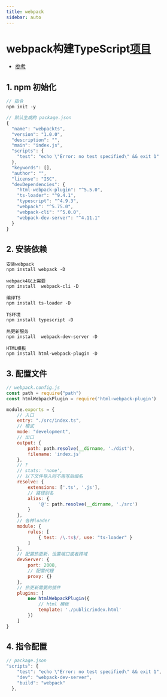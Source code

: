 ```yaml
---
title: webpack
sidebar: auto
---
```


# webpack构建TypeScript[项目](https://blog.csdn.net/qq1195566313/article/details/122708348?spm=1001.2014.3001.5501)

- [参考](https://www.bilibili.com/video/BV1wR4y1377K?p=25&vd_source=3222fe640ca9017c65847877e892e557)

## 1. npm 初始化

```javascript
// 指令
npm init -y

// 默认生成的 package.json
{
  "name": "webpackts",
  "version": "1.0.0",
  "description": "",
  "main": "index.js",
  "scripts": {
    "test": "echo \"Error: no test specified\" && exit 1"
  },
  "keywords": [],
  "author": "",
  "license": "ISC",
  "devDependencies": {
    "html-webpack-plugin": "^5.5.0",
    "ts-loader": "^9.4.1",
    "typescript": "^4.9.3",
    "webpack": "^5.75.0",
    "webpack-cli": "^5.0.0",
    "webpack-dev-server": "^4.11.1"
  }
}
```

## 2. 安装依赖

```
安装webpack   
npm install webpack -D

webpack4以上需要
npm install  webpack-cli -D

编译TS 
npm install ts-loader -D

TS环境
npm install typescript -D

热更新服务 
npm install  webpack-dev-server -D

HTML模板 
npm install html-webpack-plugin -D
```

## 3. 配置文件

```javascript
// webpack.config.js
const path = require("path")
const htmlWebpackPlugin = require('html-webpack-plugin')

module.exports = {
    // 入口
    entry: "./src/index.ts",
    // 模式
    mode: "development",
    // 出口
    output: {
        path: path.resolve(__dirname, './dist'),
        filename: 'index.js'
    },
    // ?
    // stats: 'none',
    // 以下文件导入时不用写后缀名
    resolve: {
        extensions: ['.ts', '.js'],
        // 路径别名
        alias: {
            '@': path.resolve(__dirname, './src')
        }
    },
    // 各种loader
    module: {
        rules: [ 
            { test: /\.ts$/, use: "ts-loader" }
        ]
    },
    // 配置热更新，设置端口或者跨域
    devServer: {
        port: 2008,
        // 配置代理
        proxy: {}
    },
    // 热更新需要的插件
    plugins: [
        new htmlWebpackPlugin({
            // html 模板
            template: './public/index.html'
        })
    ]
}
```

## 4. 指令配置

```javascript
// package.json
"scripts": {
    "test": "echo \"Error: no test specified\" && exit 1",
    "dev": "webpack-dev-server",
    "build": "webpack"
  },
```

